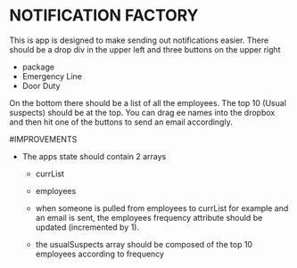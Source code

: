 # NOTIFICATION FACTORY

This is app is designed to make sending out notifications easier.
There should be a drop div in the upper left and three buttons on the upper right
  - package
  - Emergency Line
  - Door Duty

On the bottom there should be a list of all the employees. 
The top 10 (Usual suspects) should be at the top. 
You can drag ee names into the dropbox and then hit one of the buttons to send an email accordingly.

#IMPROVEMENTS

- The apps state should contain 2 arrays 
  - currList
  - employees

  - when someone is pulled from employees to currList for example and an email is sent, the employees frequency attribute should be updated (incremented by 1).
  - the usualSuspects array should be composed of the top 10 employees according to frequency